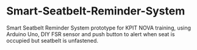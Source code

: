 # Smart-Seatbelt-Reminder-System
Smart Seatbelt Reminder System prototype for KPIT NOVA training, using Arduino Uno, DIY FSR sensor and push button to alert when seat is occupied but seatbelt is unfastened.
